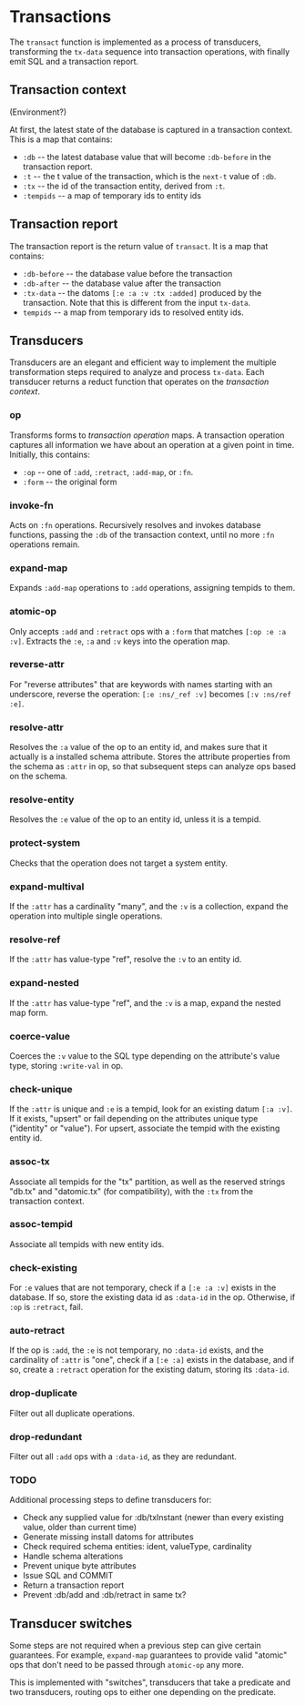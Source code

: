 # Transactions

The `transact` function is implemented as a process of transducers,
transforming the `tx-data` sequence into transaction operations, with
finally emit SQL and a transaction report.

## Transaction context

(Environment?)

At first, the latest state of the database is captured in a transaction
context.  This is a map that contains:

* `:db` -- the latest database value that will become `:db-before` in
  the transaction report.
* `:t` -- the t value of the transaction, which is the `next-t` value of
  `:db`.
* `:tx` -- the id of the transaction entity, derived from `:t`.
* `:tempids` -- a map of temporary ids to entity ids

## Transaction report

The transaction report is the return value of `transact`.  It is a map
that contains:

* `:db-before` -- the database value before the transaction
* `:db-after` -- the database value after the transaction
* `:tx-data` -- the datoms `[:e :a :v :tx :added]` produced by the
  transaction.  Note that this is different from the input `tx-data`.
* `tempids` -- a map from temporary ids to resolved entity ids.

## Transducers

Transducers are an elegant and efficient way to implement the multiple
transformation steps required to analyze and process `tx-data`.  Each
transducer returns a reduct function that operates on the _transaction
context_.

### op

Transforms forms to _transaction operation_ maps.  A transaction
operation captures all information we have about an operation at a given
point in time.  Initially, this contains:

* `:op` -- one of `:add`, `:retract`, `:add-map`, or `:fn`.
* `:form` -- the original form

### invoke-fn

Acts on `:fn` operations.  Recursively resolves and invokes database
functions, passing the `:db` of the transaction context, until no more
`:fn` operations remain.

### expand-map

Expands `:add-map` operations to `:add` operations, assigning tempids to
them.

### atomic-op

Only accepts `:add` and `:retract` ops with a `:form` that matches
`[:op :e :a :v]`.  Extracts the `:e`, `:a` and `:v` keys into the
operation map.

### reverse-attr

For "reverse attributes" that are keywords with names starting with an
underscore, reverse the operation: `[:e :ns/_ref :v]` becomes `[:v
:ns/ref :e]`.

### resolve-attr

Resolves the `:a` value of the op to an entity id, and makes sure that
it actually is a installed schema attribute.  Stores the attribute
properties from the schema as `:attr` in op, so that subsequent steps
can analyze ops based on the schema.

### resolve-entity

Resolves the `:e` value of the op to an entity id, unless it is a
tempid.

### protect-system

Checks that the operation does not target a system entity.

### expand-multival

If the `:attr` has a cardinality "many", and the `:v` is a collection,
expand the operation into multiple single operations.

### resolve-ref

If the `:attr` has value-type "ref", resolve the `:v` to an entity id.

### expand-nested

If the `:attr` has value-type "ref", and the `:v` is a map, expand the
nested map form.

### coerce-value

Coerces the `:v` value to the SQL type depending on the attribute's
value type, storing `:write-val` in op.

### check-unique

If the `:attr` is unique and `:e` is a tempid, look for an existing
datum `[:a :v]`.  If it exists, "upsert" or fail depending on the
attributes unique type ("identity" or "value").  For upsert, associate
the tempid with the existing entity id.

### assoc-tx

Associate all tempids for the "tx" partition, as well as the reserved
strings "db.tx" and "datomic.tx" (for compatibility), with the `:tx`
from the transaction context.

### assoc-tempid

Associate all tempids with new entity ids.

### check-existing

For `:e` values that are not temporary, check if a `[:e :a :v]` exists
in the database.  If so, store the existing data id as `:data-id` in the
op.  Otherwise, if `:op` is `:retract`, fail.

### auto-retract

If the op is `:add`, the `:e` is not temporary, no `:data-id` exists,
and the cardinality of `:attr` is "one", check if a `[:e :a]` exists in
the database, and if so, create a `:retract` operation for the existing
datum, storing its `:data-id`.

### drop-duplicate

Filter out all duplicate operations.

### drop-redundant

Filter out all `:add` ops with a `:data-id`, as they are redundant.

### TODO

Additional processing steps to define transducers for:

* Check any supplied value for :db/txInstant (newer than every existing
  value, older than current time)
* Generate missing install datoms for attributes
* Check required schema entities: ident, valueType, cardinality
* Handle schema alterations
* Prevent unique byte attributes
* Issue SQL and COMMIT
* Return a transaction report
* Prevent :db/add and :db/retract in same tx?

## Transducer switches

Some steps are not required when a previous step can give certain
guarantees.  For example, `expand-map` guarantees to provide valid
"atomic" ops that don't need to be passed through `atomic-op` any more.

This is implemented with "switches", transducers that take a predicate
and two transducers, routing ops to either one depending on the
predicate.

